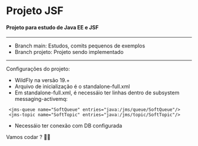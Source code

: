 # Projeto JSF

 #### Projeto para estudo de Java EE e JSF

---
- Branch main: Estudos, comits pequenos de exemplos
- Branch projeto: Projeto sendo implementado
---

Configurações do projeto:
- WildFly na versão 19.+
- Arquivo de inicialização é o standalone-full.xml
- Em standalone-full.xml, é necessáio ter linhas dentro de subsystem messaging-activemq:
~~~~
 <jms-queue name="SoftQueue" entries="java:/jms/queue/SoftQueue"/>
 <jms-topic name="SoftTopic" entries="java:/jms/topic/SoftTopic"/>   
~~~~
- Necessáio ter conexão com DB configurada

Vamos codar ?  🎉🙌

